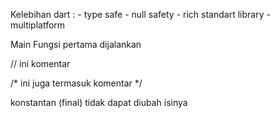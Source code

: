 Kelebihan dart :
    - type safe
    - null safety
    - rich standart library
    - multiplatform

Main Fungsi pertama dijalankan

// ini komentar

/* ini juga
termasuk komentar */

konstantan (final) tidak dapat diubah isinya